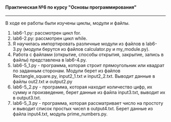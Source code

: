 #### Практическая №6 по курсу "Основы программирования"

------------



В ходе ее работы были изучены циклы, модули и файлы.

1. lab6-1.py: рассмотрен цикл for.
2. lab6-2.py: рассмотрен цикл while.
3. Я научилась импортировать различные модули из файлов в lab6-3.py (модули берутся из файлов calculator.py и my_module.py).
4. Работа с файлами (открытие, способы открытия, закрытие, запись в файлы) представлена в lab6-4.py.
5. lab6-5_1.py - программа, которая строит прямоугольник или квадрат по заданным сторонам. Модули берет из файлов Rectangle_square.py, input2_1.txt и input2_2.txt. Выводит данные в файлы out2.txt и output2.py
6. lab6-5_2.py - программа, которая находит количество цифр, их сумму и произведение, берет данные из файла input3.txt, выводит их в output3.txt.
7. lab6-5_3.py - программа, которая рассматривает число на простоту и выводит список простых чисел в output4.txt. Берет данные из файла input4.txt, модуль prime_numbers.py.